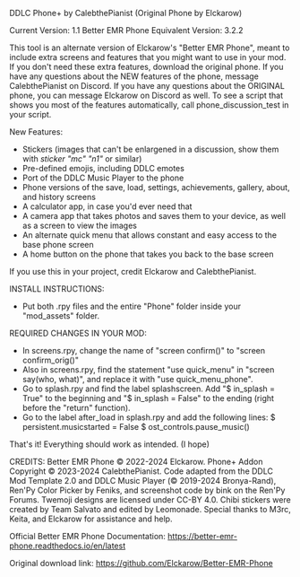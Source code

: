 DDLC Phone+ by CalebthePianist (Original Phone by Elckarow)

Current Version: 1.1
Better EMR Phone Equivalent Version: 3.2.2

This tool is an alternate version of Elckarow's "Better EMR Phone", meant to include extra screens and features that you might want to use in your mod.
If you don't need these extra features, download the original phone.
If you have any questions about the NEW features of the phone, message CalebthePianist on Discord.
If you have any questions about the ORIGINAL phone, you can message Elckarow on Discord as well.
To see a script that shows you most of the features automatically, call phone_discussion_test in your script.

New Features:
- Stickers (images that can't be enlargened in a discussion, show them with *sticker "mc" "n1"* or similar)
- Pre-defined emojis, including DDLC emotes
- Port of the DDLC Music Player to the phone
- Phone versions of the save, load, settings, achievements, gallery, about, and history screens
- A calculator app, in case you'd ever need that
- A camera app that takes photos and saves them to your device, as well as a screen to view the images
- An alternate quick menu that allows constant and easy access to the base phone screen
- A home button on the phone that takes you back to the base screen

If you use this in your project, credit Elckarow and CalebthePianist.

INSTALL INSTRUCTIONS:
- Put both .rpy files and the entire "Phone" folder inside your "mod_assets" folder.

REQUIRED CHANGES IN YOUR MOD:
- In screens.rpy, change the name of "screen confirm()" to "screen confirm_orig()"
- Also in screens.rpy, find the statement "use quick_menu" in "screen say(who, what)", and replace it with "use quick_menu_phone".
- Go to splash.rpy and find the label splashscreen. Add "$ in_splash = True" to the beginning and "$ in_splash = False" to the ending (right before the "return" function). 
- Go to the label after_load in splash.rpy and add the following lines:
    $ persistent.musicstarted = False
    $ ost_controls.pause_music()

That's it! Everything should work as intended. (I hope)

CREDITS:
Better EMR Phone © 2022-2024 Elckarow.
Phone+ Addon Copyright © 2023-2024 CalebthePianist.
Code adapted from the DDLC Mod Template 2.0 and DDLC Music Player (© 2019-2024 Bronya-Rand), Ren'Py Color Picker by Feniks, and screenshot code by bink on the Ren'Py Forums.
Twemoji designs are licensed under CC-BY 4.0.
Chibi stickers were created by Team Salvato and edited by Leomonade.
Special thanks to M3rc, Keita, and Elckarow for assistance and help.

Official Better EMR Phone Documentation: https://better-emr-phone.readthedocs.io/en/latest

Original download link: https://github.com/Elckarow/Better-EMR-Phone
